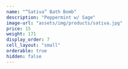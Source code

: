 ```yaml
---
name: "“Sativa” Bath Bomb"
description: "Peppermint w/ Sage"
image-url: "assets/img/products/sativa.jpg"
price: 15
weight: 171
display_order: 7
cell_layout: "small"
orderable: true
hidden: false
---
```

